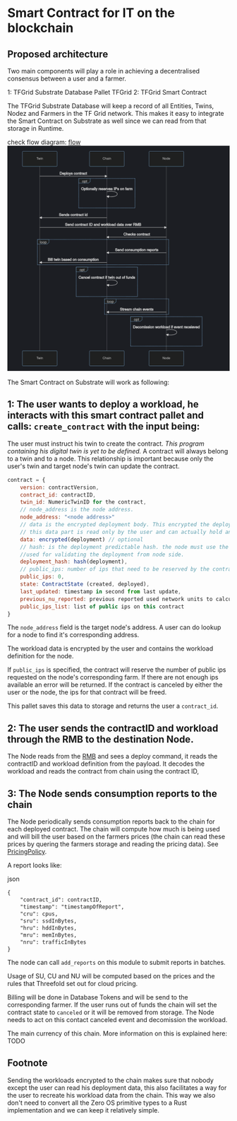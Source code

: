 # Smart Contract for IT on the blockchain

## Proposed architecture

Two main components will play a role in achieving a decentralised consensus between a user and a farmer.

1: TFGrid Substrate Database Pallet TFGrid
2: TFGrid Smart Contract

The TFGrid Substrate Database will keep a record of all Entities, Twins, Nodez and Farmers in the TF Grid network. This makes it easy to integrate the Smart Contract on Substrate as well since we can read from that storage in Runtime.

check flow diagram: [flow](flow.png)
![flow](img/flow.png)

The Smart Contract on Substrate will work as following:

## 1: The user wants to deploy a workload, he interacts with this smart contract pallet and calls: `create_contract` with the input being:

The user must instruct his twin to create the contract. *This program containing his digital twin is yet to be defined.* A contract will always belong to a twin and to a node. This relationship is important because only the user's twin and target node's twin can update the contract.


```js
contract = {
    version: contractVersion,
    contract_id: contractID,
    twin_id: NumericTwinID for the contract,
    // node_address is the node address.
    node_address: "<node address>"
    // data is the encrypted deployment body. This encrypted the deployment with the **USER** public key. So only the user can read this data later on (or any other key that he keeps safe).
    // this data part is read only by the user and can actually hold any information to help him reconstruct his deployment or can be left empty.
    data: encrypted(deployment) // optional
    // hash: is the deployment predictable hash. the node must use the same method to calculate the challenge (bytes) to compute this same hash.
    //used for validating the deployment from node side.
    deployment_hash: hash(deployment),
    // public_ips: number of ips that need to be reserved by the contract and used by the deployment
    public_ips: 0,
    state: ContractState (created, deployed),
    last_updated: timestamp in second from last update,
    previous_nu_reported: previous reported used network units to calculate usage,
    public_ips_list: list of public ips on this contract
}
```
The `node_address` field is the target node's address. A user can do lookup for a node to find it's corresponding address.

The workload data is encrypted by the user and contains the workload definition for the node.

If `public_ips` is specified, the contract will reserve the number of public ips requested on the node's corresponding farm. If there are not enough ips available an error will be returned. If the contract is canceled by either the user or the node, the ips for that contract will be freed.

This pallet saves this data to storage and returns the user a `contract_id`.

## 2: The user sends the contractID and workload through the RMB to the destination Node.

The Node reads from the [RMB](https://github.com/threefoldtech/rmb) and sees a deploy command, it reads the contractID and workload definition from the payload. 
It decodes the workload and reads the contract from chain using the contract ID, 

## 3: The Node sends consumption reports to the chain

The Node periodically sends consumption reports back to the chain for each deployed contract. The chain will compute how much is being used and will bill the user based on the farmers prices (the chain can read these prices by quering the farmers storage and reading the pricing data). See [PricingPolicy](https://github.com/threefoldtech/substrate-pallets/blob/03a5823ce79200709d525ec182036b47a60952ef/pallet-tfgrid/src/types.rs#L120).

A report looks like:

json
```
{
	"contract_id": contractID,
    "timestamp": "timestampOfReport",
	"cru": cpus,
	"sru": ssdInBytes,
	"hru": hddInBytes,
	"mru": memInBytes,
	"nru": trafficInBytes
}
```

The node can call `add_reports` on this module to submit reports in batches.

Usage of SU, CU and NU will be computed based on the prices and the rules that Threefold set out for cloud pricing.

Billing will be done in Database Tokens and will be send to the corresponding farmer. If the user runs out of funds the chain will set the contract state to `canceled` or it will be removed from storage. The Node needs to act on this contact canceled event and decomission the workload. 

The main currency of this chain. More information on this is explained here: TODO

## Footnote

Sending the workloads encrypted to the chain makes sure that nobody except the user can read his deployment data, this also facilitates a way for the user to recreate his workload data from the chain. 
This way we also don't need to convert all the Zero OS primitive types to a Rust implementation and we can keep it relatively simple.